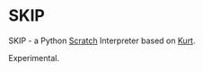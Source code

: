 # SKIP

SKIP - a Python [Scratch](http://scratch.mit.edu/) Interpreter based on [Kurt](http://github.com/blob8108/kurt).

Experimental.
